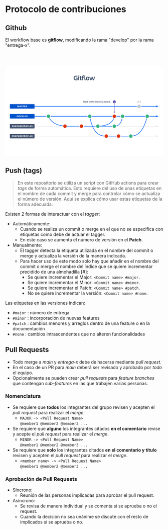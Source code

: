 # Protocolo de contribuciones
## Github
El workflow base es **gitflow**, modificando la rama "develop" por la rama "entrega-x".

<br>

![diagrama gitflow](./images/gitflow.png)
---
## Push (tags)
> En este repositorio se utiliza un script con GitHub actions para crear *tags* de forma automática. Esto requiere del uso de unas etiquetas en el nombre de cada commit y merge para controlar cómo se actualiza el número de versión. Aquí se explica cómo usar estas etiquetas de la forma adecuada.

Existen 2 formas de interactuar con el *tagger*:
- Automáticamente:
	- Cuando se realiza un commit o merge en el que no se especifica con etiquetas como debe de actuar el tagger.
	- En este caso se aumenta el número de versión en el **Patch**.
- Manualmente:
	- El tagger detecta la etiqueta utilizada en el nombre del commit o merge y actualiza la versión de la manera indicada.
	- Para hacer uso de este modo solo hay que añadir en el nombre del commit o merge el nombre del índice que se quiere incrementar precidido de una almohadilla [#]:
		- Se quiere incrementar el Major: `<Commit name> #major`.
		- Se quiere incrementar el Minor: `<Commit name> #minor`.
		- Se quiere incrementar el Patch: `<Commit name> #patch`.
		- No se quiere incrementar la versión: `<Commit name> #none`.

Las etiquetas en las versiones indican:
- `#major` : número de entrega
- `#minor` : incorporación de nuevas features
- `#patch` : cambios menores y arreglos dentro de una feature o en la documentación
- `#none` : cambios intrascendentes que no alteren funcionalidades

## Pull Requests
- Todo merge a *main* y *entrega-x* debe de hacerse mediante *pull request*.
- En el caso de un PR para *main* deberá ser revisado y aprobado por *todo* el equipo.
- Opcionalmente se pueden crear *pull requests* para *feature branches* que contengan *sub-features* en las que trabajen varias personas.

### Nomenclatura
- Se requiere que **todos** los integrantes del grupo revisen y acepten el *pull request* para realizar el *merge*: <br>
  - `MAJOR -> <Pull Request Name>` <br>
    `@member1 @member2 @member3 ...` <br>
- Se requiere que **alguno** los integrantes citados **en el comentario** revise y acepte el *pull request* para realizar el *merge*.
  - `MINOR -> <Pull Request Name>` <br>
    `@member1 @member2 @member3 ...` <br>
- Se requiere que **solo** los integrantes citados **en el comentario y título** revisen y acepten el *pull request* para realizar el *merge*.
  - `<member name> -> <Pull Request Name>` <br>
    `@member1 @member2 @member3 ...` <br>

### Aprobación de Pull Requests
- Síncrono:
  - Reunión de las personas implicadas para aprobar el pull request.
- Asíncrono:
  - Se revisa de manera individual y se comenta si se aprueba o no el request.
  - Cuando la decisión no sea unánime se discute con el resto de implicados si se aprueba o no.
